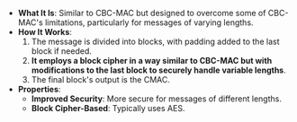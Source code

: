 - **What It Is**: Similar to CBC-MAC but designed to overcome some of CBC-MAC's limitations, particularly for messages of varying lengths.
- **How It Works**:
    1. The message is divided into blocks, with padding added to the last block if needed.
    2. **It employs a block cipher in a way similar to CBC-MAC but with modifications to the last block to securely handle variable lengths**.
    3. The final block's output is the CMAC.
- **Properties**:
    - **Improved Security**: More secure for messages of different lengths.
    - **Block Cipher-Based**: Typically uses AES.